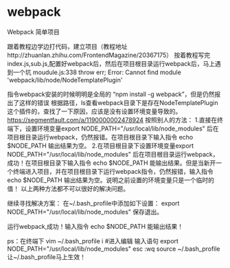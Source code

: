 # webpack
Webpack 简单项目

跟着教程边学边打代码，建立项目（教程地址http://zhuanlan.zhihu.com/FrontendMagazine/20367175）
按着教程写完index.js,sub.js,配置好webpack后，然后在项目根目录运行webpack后，马上遇到一个坑
moudule.js:338
      throw err;
Error: Cannot find module 'webpack/lib/node/NodeTemplatePlugin'

指令webpack安装的时候明明是全局的 “npm install -g webpack”，但是仍然报出了这样的错误
根据路径，ls查看webpack目录下是存在NodeTemplatePlugin这个插件的，查找了一下原因，应该是没有设置环境变量导致的。https://segmentfault.com/a/1190000002478924
按照别人的方法：
  1.直接在终端下，设置环境变量export NODE_PATH="/usr/local/lib/node_modules" 后在项目根目录运行webpack，仍然报错。在项目根目录下输入指令 echo $NODE_PATH 输出结果为空。
  2.在项目根目录下设置环境变量export NODE_PATH="/usr/local/lib/node_modules" 后在项目根目录运行webpack，成功！在项目根目录下输入指令 echo $NODE_PATH 能输出结果。但是当新开一个终端进入项目，并在项目根目录下运行webpack指令，仍然报错，输入指令 echo $NODE_PATH 输出结果为空。说明之前设置的环境变量只是一个临时的值！
  以上两种方法都不可以很好的解决问题。
  
继续寻找解决方案：
在~/.bash_profile中添加如下设置：
  export NODE_PATH="/usr/local/lib/node_modules"
  保存退出。
  
  运行webpack,成功！输入指令 echo $NODE_PATH 能输出结果！
  
  ps：在终端下 vim ~/.bash_profile
      i  #进入编辑
      输入语句 export NODE_PATH="/usr/local/lib/node_modules"
      esc
      :wq
      source ~/.bash_profile
      让~/.bash_profile马上生效！
